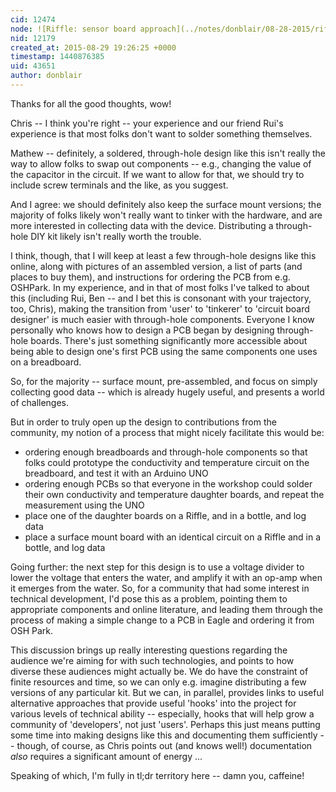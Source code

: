 ```yaml
---
cid: 12474
node: ![Riffle: sensor board approach](../notes/donblair/08-28-2015/riffle-sensor-board-approach)
nid: 12179
created_at: 2015-08-29 19:26:25 +0000
timestamp: 1440876385
uid: 43651
author: donblair
---
```


Thanks for all the good thoughts, wow!

Chris -- I think you're right -- your experience and our friend Rui's experience is that most folks don't want to solder something themselves.  

Mathew -- definitely, a soldered, through-hole design like this isn't really the way to allow folks to swap out components -- e.g., changing the value of the capacitor in the circuit.  If we want to allow for that, we should try to include screw terminals and the like, as you suggest.  

And I agree: we should definitely also keep the surface mount versions; the majority of folks likely won't really want to tinker with the hardware, and are more interested in collecting data with the device. Distributing a through-hole DIY kit likely isn't really worth the trouble.  

I think, though, that I will keep at least a few through-hole designs like this online, along with pictures of an assembled version, a list of parts (and places to buy them), and instructions for ordering the PCB from e.g. OSHPark.  In my experience, and in that of most folks I've talked to about this (including Rui, Ben -- and I bet this is consonant with your trajectory, too, Chris), making the transition from 'user' to 'tinkerer' to 'circuit board designer' is much easier with through-hole components.  Everyone I know personally who knows how to design a PCB began by designing through-hole boards.  There's just something significantly more accessible about being able to design one's first PCB using the same components one uses on a breadboard. 

So, for the majority -- surface mount, pre-assembled, and focus on simply collecting good data -- which is already hugely useful, and presents a world of challenges.

But in order to truly open up the design to contributions from the community, my notion of a process that might nicely facilitate this would be: 

- ordering enough breadboards and through-hole components so that folks could prototype the conductivity and temperature circuit on the breadboard, and test it with an Arduino UNO
- ordering enough PCBs so that everyone in the workshop could solder their own conductivity and temperature daughter boards, and repeat the measurement using the UNO
- place one of the daughter boards on a Riffle, and in a bottle, and log data 
- place a surface mount board with an identical circuit on a Riffle and in a bottle, and log data

Going further:  the next step for this design is to use a voltage divider to lower the voltage that enters the water, and amplify it with an op-amp when it emerges from the water.  So, for a community that had some interest in technical development, I'd pose this as a problem, pointing them to appropriate components and online literature, and leading them through the process of making a simple change to a PCB in Eagle and ordering it from OSH Park.  

This discussion brings up really interesting questions regarding the audience we're aiming for with such technologies, and points to how diverse these audiences might actually be.  We do have the constraint of finite resources and time, so we can only e.g. imagine distributing a few versions of any particular kit. But we can, in parallel, provides links to useful alternative approaches that provide useful 'hooks' into the project for various levels of technical ability -- especially, hooks that will help grow a community of 'developers', not just 'users'.  Perhaps this just means putting some time into making designs like this and documenting them sufficiently -- though, of course, as Chris points out (and knows well!) documentation *also* requires a significant amount of energy ...

Speaking of which, I'm fully in tl;dr territory here  -- damn you, caffeine!